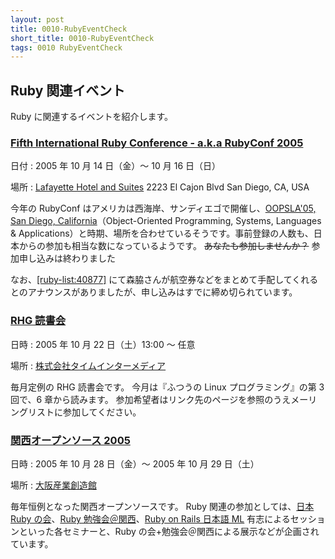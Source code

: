 ```yaml
---
layout: post
title: 0010-RubyEventCheck
short_title: 0010-RubyEventCheck
tags: 0010 RubyEventCheck
---
```



## Ruby 関連イベント

Ruby に関連するイベントを紹介します。

### [Fifth International Ruby Conference - a.k.a RubyConf 2005](http://www.rubycentral.org/conference/)

日付
:  2005 年 10 月 14 日（金）〜 10 月 16 日（日）

場所
:  [Lafayette Hotel and Suites](http://sandiego.innsuites.com/) 2223 El Cajon Blvd San Diego, CA, USA

今年の RubyConf はアメリカは西海岸、サンディエゴで開催し、[OOPSLA'05, San Diego, California](http://www.oopsla.org/2005/ShowPage.do?id=Home)（Object-Oriented Programming, Systems, Languages &amp; Applications）と時期、場所を合わせているそうです。事前登録の人数も、日本からの参加も相当な数になっているようです。 ~~あなたも参加しませんか？~~ 参加申し込みは終わりました

なお、[[ruby-list:40877]](http://blade.nagaokaut.ac.jp/cgi-bin/scat.rb/ruby/ruby-list/40877) にて森脇さんが航空券などをまとめて手配してくれるとのアナウンスがありましたが、申し込みはすでに締め切られています。

### [RHG 読書会](http://pub.cozmixng.org/~the-rwiki/rw-cgi.rb?cmd=view;name=RHG%C6%C9%BD%F1%B2%F1%3A%3A%C5%EC%B5%FE+Revolution%3A%3A%A4%D5%A4%C4%A4%A6%A4%CELinux%A5%D7%A5%ED%A5%B0%A5%E9%A5%DF%A5%F3%A5%B0)

日時
:  2005 年 10 月 22 日（土）13:00 〜 任意

場所
:  [株式会社タイムインターメディア](http://www.timedia.co.jp/company/map/)

毎月定例の RHG 読書会です。
今月は『ふつうの Linux プログラミング』の第 3 回で、6 章から読みます。
参加希望者はリンク先のページを参照のうえメーリングリストに参加してください。

### [関西オープンソース 2005](http://k-of.jp/)

日時
:  2005 年 10 月 28 日（金）〜 2005 年 10 月 29 日（土）

場所
:  [大阪産業創造館](http://www.sansokan.jp/map/)

毎年恒例となった関西オープンソースです。
Ruby 関連の参加としては、[日本 Ruby の会](http://jp.rubyist.net/)、[Ruby 勉強会＠関西](http://jp.rubyist.net/?KansaiWorkshop)、[Ruby on Rails 日本語 ML](http://wiki.fdiary.net/rails/) 有志によるセッションといった各セミナーと、Ruby の会+勉強会＠関西による展示などが企画されています。


